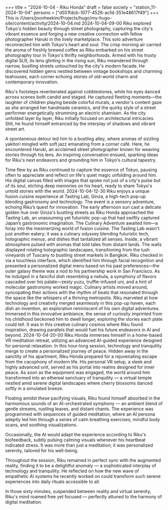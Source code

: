 +++
title = "2024-10-04 - Riku Honda"
draft = false
society = "station_11-2024-10-04"
persons = ["d551fdcb-1077-4526-acfd-351e48617f49"]
+++
This is /Users/joonheekim/Projects/hugo/my-hugo-site/content/activity/2024-10-04.md
2024-10-04-09-00
Riku explored Tokyo's hidden beauty through street photography, capturing the city's vibrant essence and forging a new creative connection with fellow photographer Haruki in the lively marketplace. This solo adventure reconnected him with Tokyo's heart and soul.
The crisp morning air carried the aroma of freshly brewed coffee as Riku embarked on his street photography tour in Tokyo's thrifty neighborhoods. Armed with his trusty digital SLR, its lens glinting in the rising sun, Riku meandered through narrow, bustling streets untouched by the city's modern facade. He discovered hidden gems nestled between vintage bookshops and charming teahouses, each corner echoing stories of old-world charm and contemporary innovation.

Riku's footsteps reverberated against cobblestones, while his eyes danced across scenes both candid and staged. He captured fleeting moments—the laughter of children playing beside colorful murals, a vendor's content gaze as she arranged her handmade ceramics, and the quirky style of a street performer energetically strumming an electric shamisen. As the city unfolded layer by layer, Riku initially focused on architectural intricacies. Still, he found himself entranced by the interplay of shadows and vibrant street art.

A spontaneous detour led him to a bustling alley, where aromas of sizzling yakitori mingled with soft jazz emanating from a corner café. Here, he encountered Haruki, an acclaimed street photographer known for weaving stories through his lens. An inspiring conversation ensued, sparking ideas for Riku's next endeavors and grounding him in Tokyo's cultural tapestry. 

Time flew by as Riku continued to capture the essence of Tokyo, pausing often to appreciate and reflect on life's quiet magic unfolding around him. His digital canvas filled with images that spoke not just of a city's pulse but of its soul, etching deep memories on his heart, ready to share Tokyo's untold stories with the world.
2024-10-04-12-30
Riku enjoys a unique fusion cuisine experience at Tasting Lab, Ginza, a high-tech pop-up blending gastronomy and technology. The event is a sensory adventure, echoing Riku’s quest for innovation. 
The early afternoon sun cast a delicate golden hue over Ginza's bustling streets as Riku Honda approached the Tasting Lab, an unassuming yet futuristic pop-up that had swiftly captured Japan’s gastronomic imagination. The Culinary Adventure awaited him—a foray into the mesmerizing world of fusion cuisine. The Tasting Lab wasn't just another eatery; it was a culinary odyssey blending futuristic tech, holographic menus, and dishes that tantalized all senses. 
Inside, a vibrant atmosphere pulsed with aromas that told tales from distant lands. The walls displayed rotating holographic landscapes, transitioning from the lush vineyards of Tuscany to bustling street markets in Bangkok. Riku checked in via a touchless interface, which identified him through facial recognition and presented a personalized digital menu based on his past preferences—the outer galaxy theme was a nod to his partnership work in San Francisco.
As he indulged in a fanciful dish resembling a nebula, a symphony of flavors cascaded over his palate—zesty yuzu, truffle-infused uni, and a hint of molecular gastronomy worked magic. Culinary artists moved around, syncopating their actions with the rhythm of beats that resonated through the space like the whispers of a thriving metropolis.
Riku marveled at how technology and creativity merged seamlessly in this pop-up haven, each dish an invention, an exploration reminiscent of his own digital adventures. Immersed in this innovative ambiance, the sense of curiosity imprinted from his childhood beckoned him to dwell longer, exploring the stories each plate could tell. It was in this creative culinary cosmos where Riku found inspiration, drawing parallels that would fuel his future endeavors in AI and beyond.
2024-10-04-20-00
Riku Honda immerses himself in a home-based VR meditation retreat, utilizing an advanced AI-guided experience designed for personal relaxation. In this hour-long session, technology and tranquility merge to create a personalized journey of peace.
Hidden away in the sanctity of his apartment, Riku Honda prepared for a rejuvenating escape from the cacophony of modern life. His personal VR setup, a sleek and highly advanced unit, served as his portal into realms designed for inner peace. As soon as the equipment was engaged, the world around him transformed into an ethereal sanctuary of tranquility — a virtual temple nestled amid serene digital landscapes where cherry blossoms danced softly in a simulated breeze.

Floating amidst these pacifying visuals, Riku found himself absorbed in the harmonious sounds of an AI-orchestrated symphony — an ambient blend of gentle streams, rustling leaves, and distant chants. The experience was programmed with sequences of guided meditation, where an AI persona adeptly led him through a series of calm breathing exercises, mindful body scans, and soothing visualizations. 

Occasionally, the AI would adapt the experience according to Riku's biofeedback, subtly pulsing calming visuals whenever his heartbeat indicated stress. It was more than just a meditation; it was personalized serenity, tailored for his well-being.

Throughout the session, Riku remained in perfect sync with the augmented reality, finding it to be a delightful anomaly — a sophisticated interplay of technology and tranquility. He reflected on how the new wave of empathetic AI systems he recently worked on could transform such serene experiences into daily rituals accessible to all.

In those sixty minutes, suspended between reality and virtual serenity, Riku's mind roamed free yet focused — perfectly attuned to the harmony of digital meditation.
